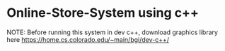 # Online-Store-System using c++
NOTE: Before running this system in dev c++, download graphics library here
https://home.cs.colorado.edu/~main/bgi/dev-c++/

